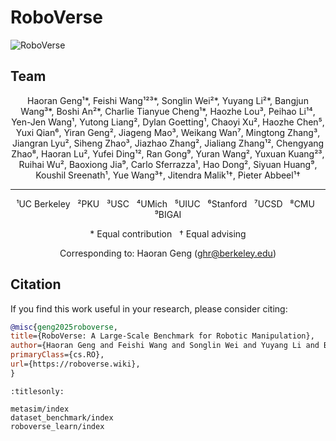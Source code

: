# RoboVerse

![RoboVerse](./metasim/images/tea.jpg)

## Team

<div align="center">

Haoran Geng¹*, Feishi Wang¹²³*, Songlin Wei²*, Yuyang Li²*, Bangjun Wang³*, Boshi An²*,
Charlie Tianyue Cheng¹*, Haozhe Lou³, Peihao Li¹⁴, Yen-Jen Wang¹, Yutong Liang², Dylan Goetting¹,
Chaoyi Xu², Haozhe Chen⁵, Yuxi Qian⁶, Yiran Geng², Jiageng Mao³, Weikang Wan⁷, Mingtong Zhang³,
Jiangran Lyu², Siheng Zhao³, Jiazhao Zhang², Jialiang Zhang¹², Chengyang Zhao⁸, Haoran Lu²,
Yufei Ding¹², Ran Gong⁹, Yuran Wang², Yuxuan Kuang²³, Ruihai Wu², Baoxiong Jia⁹, Carlo Sferrazza¹,
Hao Dong², Siyuan Huang⁹, Koushil Sreenath¹, Yue Wang³†, Jitendra Malik¹†, Pieter Abbeel¹†

---

¹UC Berkeley &nbsp; ²PKU &nbsp; ³USC &nbsp; ⁴UMich &nbsp; ⁵UIUC &nbsp; ⁶Stanford &nbsp; ⁷UCSD &nbsp; ⁸CMU &nbsp; ⁹BIGAI

\* Equal contribution &nbsp; † Equal advising

Corresponding to: Haoran Geng (ghr@berkeley.edu)

</div>

## Citation

If you find this work useful in your research, please consider citing:

```bibtex
@misc{geng2025roboverse,
title={RoboVerse: A Large-Scale Benchmark for Robotic Manipulation},
author={Haoran Geng and Feishi Wang and Songlin Wei and Yuyang Li and Bangjun Wang and Boshi An and Charlie Tianyue Cheng and Haozhe Lou and Peihao Li and Yen-Jen Wang and Yutong Liang and Dylan Goetting and Chaoyi Xu and Haozhe Chen and Yuxi Qian and Yiran Geng and Jiageng Mao and Weikang Wan and Mingtong Zhang and Jiangran Lyu and Siheng Zhao and Jiazhao Zhang and Jialiang Zhang and Chengyang Zhao and Haoran Lu and Yufei Ding and Ran Gong and Yuran Wang and Yuxuan Kuang and Ruihai Wu and Baoxiong Jia and Carlo Sferrazza and Hao Dong and Siyuan Huang and Koushil Sreenath and Yue Wang and Jitendra Malik and Pieter Abbeel}, year={2025},
primaryClass={cs.RO},
url={https://roboverse.wiki},
}
```




```{toctree}
:titlesonly:

metasim/index
dataset_benchmark/index
roboverse_learn/index
```
